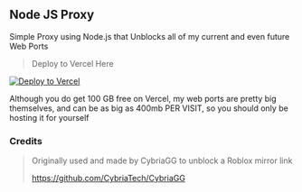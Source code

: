 ## Node JS Proxy
Simple Proxy using Node.js that Unblocks all of my current and even future Web Ports

> Deploy to Vercel Here

[![Deploy to Vercel](https://vercel.com/button)](https://vercel.com/new/clone?repository-url=https%3A%2F%2Fgithub.com%2Fburnedpopcorn%2FWeb-Port-Unblocked)

Although you do get 100 GB free on Vercel, my web ports are pretty big themselves, and can be as big as 400mb PER VISIT, so you should only be hosting it for yourself

### Credits

> Originally used and made by CybriaGG to unblock a Roblox mirror link
> 
> https://github.com/CybriaTech/CybriaGG
